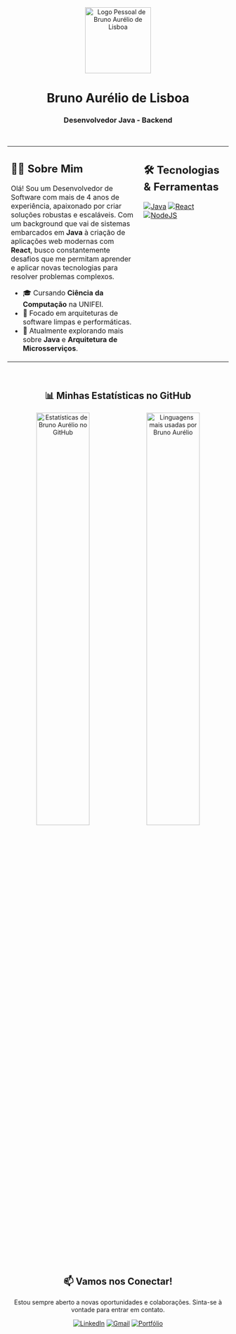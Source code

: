 <div align="center">
  <img src="https://drive.google.com/uc?export=view&id=1Fd1RTmj4zqVXsqnOK7lXO7SNVxLPOQSL" alt="Logo Pessoal de Bruno Aurélio de Lisboa" width="150">
  <h1>
    <b>Bruno Aurélio de Lisboa</b>
  </h1>
  <h3>
    Desenvolvedor Java - Backend
  </h3>
</div>

<br>

<table>
  <tr>
    <td valign="top" width="60%">
      <h2>👨‍💻 Sobre Mim</h2>
      <p>
        Olá! Sou um Desenvolvedor de Software com mais de 4 anos de experiência, apaixonado por criar soluções robustas e escaláveis. Com um background que vai de sistemas embarcados em <strong>Java</strong> à criação de aplicações web modernas com <strong>React</strong>, busco constantemente desafios que me permitam aprender e aplicar novas tecnologias para resolver problemas complexos.
      </p>
      <ul>
        <li>🎓 Cursando <strong>Ciência da Computação</strong> na UNIFEI.</li>
        <li>🔭 Focado em arquiteturas de software limpas e performáticas.</li>
        <li>🌱 Atualmente explorando mais sobre <strong>Java</strong> e <strong>Arquitetura de Microsserviços</strong>.</li>
      </ul>
    </td>
    <td valign="top" width="40%">
      <h2>🛠️ Tecnologias & Ferramentas</h2>
      <p align="left">
        <a href="https://www.oracle.com/java/" target="_blank"><img src="https://img.shields.io/badge/Java-007396?style=for-the-badge&logo=java&logoColor=white" alt="Java"></a>
        <a href="https://react.dev/" target="_blank"><img src="https://img.shields.io/badge/React-20232A?style=for-the-badge&logo=react&logoColor=61DAFB" alt="React"></a>
        <a href="https://nodejs.org/en" target="_blank"><img src="https://img.shields.io/badge/Node.js-339933?style=for-the-badge&logo=nodedotjs&logoColor=white" alt="NodeJS"></a>
      </p>
    </td>  
  </tr>
</table>

<br>

<div align="center">
  <h2>📊 Minhas Estatísticas no GitHub</h2>
  <img src="https://github-readme-stats.vercel.app/api?username=brunoaureliodelisboa&show_icons=true&theme=github_dark&include_all_commits=true&count_private=true&hide_border=true&locale=pt-br" alt="Estatísticas de Bruno Aurélio no GitHub" width="49%"/>
  <img src="https://github-readme-stats.vercel.app/api/top-langs/?username=brunoaureliodelisboa&layout=compact&langs_count=8&theme=github_dark&hide_border=true&locale=pt-br" alt="Linguagens mais usadas por Bruno Aurélio" width="49%"/>
</div>

<br>

<div align="center">
  <h2>📫 Vamos nos Conectar!</h2>
  <p>Estou sempre aberto a novas oportunidades e colaborações. Sinta-se à vontade para entrar em contato.</p>
  <a href="https://www.linkedin.com/in/bruno-aurelio-de-lisboa/" target="_blank"><img src="https://img.shields.io/badge/LinkedIn-0077B5?style=for-the-badge&logo=linkedin&logoColor=white" alt="LinkedIn"></a>
  <a href="mailto:brunoaureliolisboa@gmail.com" target="_blank"><img src="https://img.shields.io/badge/Gmail-D14836?style=for-the-badge&logo=gmail&logoColor=white" alt="Gmail"></a>
  <a href="https://brunoaureliodelisboa.github.io/" target="_blank"><img src="https://img.shields.io/badge/Meu%20Portfólio-333333?style=for-the-badge&logo=react&logoColor=61DAFB" alt="Portfólio"></a>
</div>
